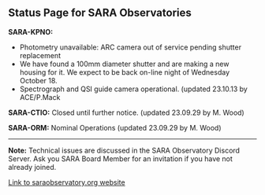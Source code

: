 ## Status Page for SARA Observatories

**SARA-KPNO:** 
- Photometry unavailable: ARC camera out of service pending shutter replacement
- We have found a 100mm diameter shutter and are making a new housing for it. We expect to be back on-line night of Wednesday October 18.
- Spectrograph and QSI guide camera operational. (updated 23.10.13 by ACE/P.Mack

**SARA-CTIO:** Closed until further notice. (updated 23.09.29 by M. Wood)

**SARA-ORM:** Nominal Operations (updated 23.09.29 by M. Wood)

---

**Note:** Technical issues are discussed in the SARA Observatory Discord Server.  Ask you SARA Board Member for an invitation if you have not already joined.

[Link to saraobservatory.org website](https://saraobservatory.org)
